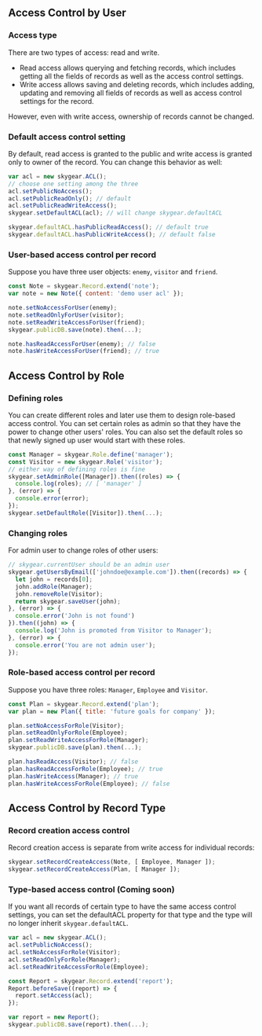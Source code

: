 <a name='acl-user'></a>
## Access Control by User

### Access type

There are two types of access: read and write.
- Read access allows querying and fetching records, which includes getting
  all the fields of records as well as the access control settings.
- Write access allows saving and deleting records, which includes adding,
  updating and removing all fields of records as well as access control
  settings for the record.

However, even with write access, ownership of records cannot be changed.

### Default access control setting

By default, read access is granted to the public and write access is granted
only to owner of the record. You can change this behavior as well:

``` javascript
var acl = new skygear.ACL();
// choose one setting among the three
acl.setPublicNoAccess();
acl.setPublicReadOnly(); // default
acl.setPublicReadWriteAccess();
skygear.setDefaultACL(acl); // will change skygear.defaultACL

skygear.defaultACL.hasPublicReadAccess(); // default true
skygear.defaultACL.hasPublicWriteAccess(); // default false
```

### User-based access control per record

Suppose you have three user objects: `enemy`, `visitor` and `friend`.

``` javascript
const Note = skygear.Record.extend('note');
var note = new Note({ content: 'demo user acl' });

note.setNoAccessForUser(enemy);
note.setReadOnlyForUser(visitor);
note.setReadWriteAccessForUser(friend);
skygear.publicDB.save(note).then(...);

note.hasReadAccessForUser(enemy); // false
note.hasWriteAccessForUser(friend); // true
```

<a name='acl-role'></a>
## Access Control by Role

### Defining roles

You can create different roles and later use them to design role-based access
control. You can set certain roles as admin so that they have the power to
change other users' roles. You can also set the default roles so that newly
signed up user would start with these roles.

``` javascript
const Manager = skygear.Role.define('manager');
const Visitor = new skygear.Role('visitor');
// either way of defining roles is fine
skygear.setAdminRole([Manager]).then((roles) => {
  console.log(roles); // [ 'manager' ]
}, (error) => {
  console.error(error);
});
skygear.setDefaultRole([Visitor]).then(...);
```

### Changing roles

For admin user to change roles of other users:

``` javascript
// skygear.currentUser should be an admin user
skygear.getUsersByEmail(['johndoe@example.com']).then((records) => {
  let john = records[0];
  john.addRole(Manager);
  john.removeRole(Visitor);
  return skygear.saveUser(john);
}, (error) => {
  console.error('John is not found')
}).then((john) => {
  console.log('John is promoted from Visitor to Manager');
}, (error) => {
  console.error('You are not admin user');
});
```

### Role-based access control per record

Suppose you have three roles: `Manager`, `Employee` and `Visitor`.

``` javascript
const Plan = skygear.Record.extend('plan');
var plan = new Plan({ title: 'future goals for company' });

plan.setNoAccessForRole(Visitor);
plan.setReadOnlyForRole(Employee);
plan.setReadWriteAccessForRole(Manager);
skygear.publicDB.save(plan).then(...);

plan.hasReadAccess(Visitor); // false
plan.hasReadAccessForRole(Employee); // true
plan.hasWriteAccess(Manager); // true
plan.hasWriteAccessForRole(Employee); // false
```

<a name='acl-type'></a>
## Access Control by Record Type

### Record creation access control

Record creation access is separate from write access for individual records:

``` javascript
skygear.setRecordCreateAccess(Note, [ Employee, Manager ]);
skygear.setRecordCreateAccess(Plan, [ Manager ]);
```

### Type-based access control (**Coming soon**)

If you want all records of certain type to have the same access control
settings, you can set the defaultACL property for that type and the type will
no longer inherit `skygear.defaultACL`.

``` javascript
var acl = new skygear.ACL();
acl.setPublicNoAccess();
acl.setNoAccessForRole(Visitor);
acl.setReadOnlyForRole(Manager);
acl.setReadWriteAccessForRole(Employee);

const Report = skygear.Record.extend('report');
Report.beforeSave((report) => {
  report.setAccess(acl);
});

var report = new Report();
skygear.publicDB.save(report).then(...);
```

